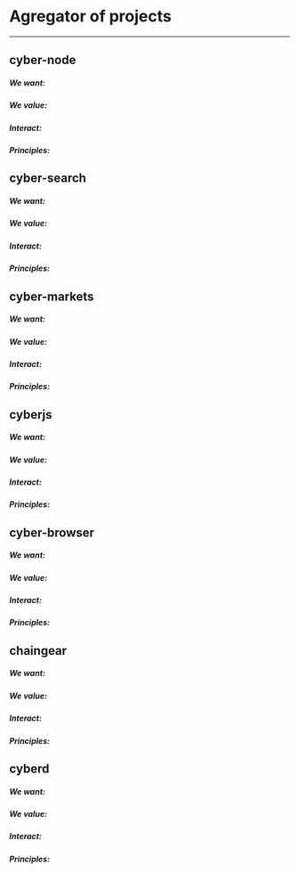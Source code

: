 # Agregator of projects
* * *
## cyber-node
##### We want:

##### We value:

##### Interact:

##### Principles:

## cyber-search
##### We want:

##### We value:

##### Interact:

##### Principles:

## cyber-markets
##### We want:

##### We value:

##### Interact:

##### Principles:

## cyberjs
##### We want:

##### We value:

##### Interact:

##### Principles:

## cyber-browser
##### We want:

##### We value:

##### Interact:

##### Principles:

## chaingear
##### We want:

##### We value:

##### Interact:

##### Principles:

## cyberd
##### We want:

##### We value:

##### Interact:

##### Principles:
